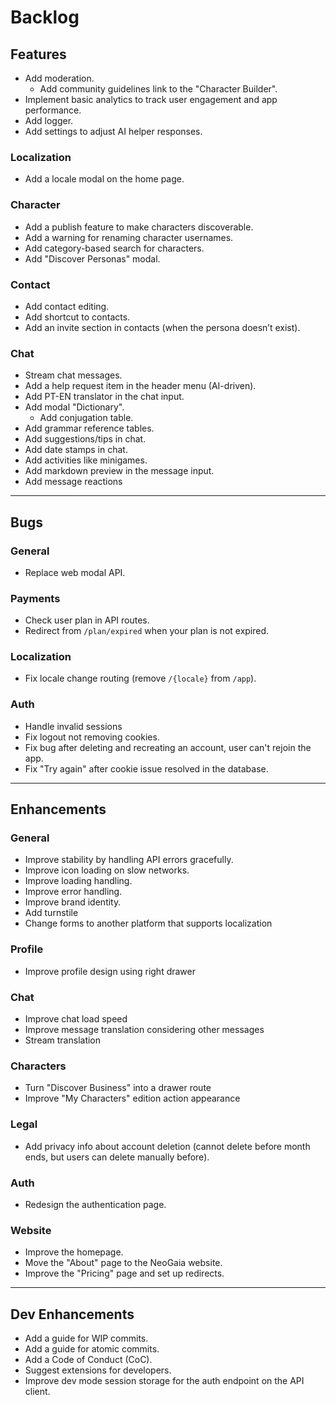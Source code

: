 # Backlog

Features
---

- Add moderation.
  - Add community guidelines link to the "Character Builder".
- Implement basic analytics to track user engagement and app performance.
- Add logger.
- Add settings to adjust AI helper responses.

### Localization
- Add a locale modal on the home page.

### Character
- Add a publish feature to make characters discoverable.
- Add a warning for renaming character usernames.
- Add category-based search for characters.
- Add "Discover Personas" modal.

### Contact
- Add contact editing.
- Add shortcut to contacts.
- Add an invite section in contacts (when the persona doesn’t exist).

### Chat
- Stream chat messages.
- Add a help request item in the header menu (AI-driven).
- Add PT-EN translator in the chat input.
- Add modal "Dictionary".
  - Add conjugation table.
- Add grammar reference tables.
- Add suggestions/tips in chat.
- Add date stamps in chat.
- Add activities like minigames.
- Add markdown preview in the message input.
- Add message reactions

---
Bugs
---

### General
- Replace web modal API.

### Payments
- Check user plan in API routes.
- Redirect from `/plan/expired` when your plan is not expired.

### Localization
- Fix locale change routing (remove `/{locale}` from `/app`).

### Auth
- Handle invalid sessions
- Fix logout not removing cookies.
- Fix bug after deleting and recreating an account, user can't rejoin the app.
- Fix "Try again" after cookie issue resolved in the database.

---
Enhancements
---

### General
- Improve stability by handling API errors gracefully.
- Improve icon loading on slow networks.
- Improve loading handling.
- Improve error handling.
- Improve brand identity.
- Add turnstile
- Change forms to another platform that supports localization

### Profile
- Improve profile design using right drawer

### Chat
- Improve chat load speed
- Improve message translation considering other messages
- Stream translation

### Characters
- Turn "Discover Business" into a drawer route
- Improve "My Characters" edition action appearance

### Legal
- Add privacy info about account deletion (cannot delete before month ends, but users can delete manually before).

### Auth
- Redesign the authentication page.

### Website
- Improve the homepage.
- Move the "About" page to the NeoGaia website.
- Improve the "Pricing" page and set up redirects.

---
Dev Enhancements
---

- Add a guide for WIP commits.
- Add a guide for atomic commits.
- Add a Code of Conduct (CoC).
- Suggest extensions for developers.
- Improve dev mode session storage for the auth endpoint on the API client.
